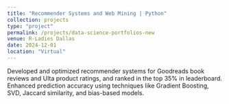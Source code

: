 ```yaml
---
title: "Recommender Systems and Web Mining | Python"
collection: projects
type: "project"
permalink: /projects/data-science-portfolios-new
venue: R-Ladies Dallas
date: 2024-12-01
location: "Virtual"
---
```


Developed and optimized recommender systems for Goodreads book reviews and Ulta product ratings, and ranked in the top 35% in leaderboard. Enhanced prediction accuracy using techniques like Gradient Boosting, SVD, Jaccard similarity, and bias-based models.
